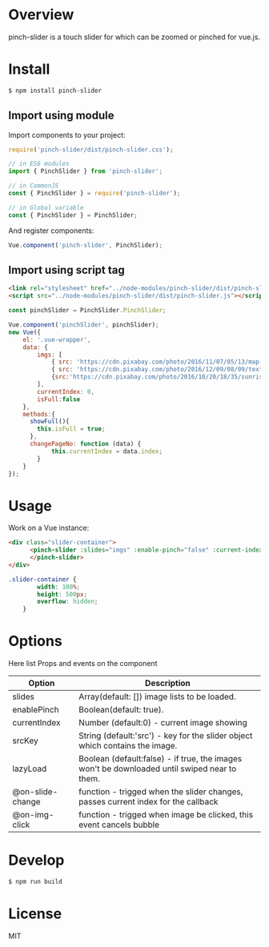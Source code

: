 # Overview

pinch-slider is a touch slider for which can be zoomed or pinched for vue.js.

# Install

```bash
$ npm install pinch-slider
```

## Import using module
Import components to your project:

```JavaScript
require('pinch-slider/dist/pinch-slider.css');

// in ES6 modules
import { PinchSlider } from 'pinch-slider';

// in CommonJS
const { PinchSlider } = require('pinch-slider');

// in Global variable
const { PinchSlider } = PinchSlider;
```

And register components:

```javascript
Vue.component('pinch-slider', PinchSlider);
```

## Import using script tag

``` HTML
<link rel="stylesheet" href="../node-modules/pinch-slider/dist/pinch-slider.css" charset="utf-8">
<script src="../node-modules/pinch-slider/dist/pinch-slider.js"></script>
```

```JavaScript
const pinchSlider = PinchSlider.PinchSlider;

Vue.component('pinchSlider', pinchSlider);
new Vue({
    el: '.vue-wrapper',
    data: {
        imgs: [
            { src: 'https://cdn.pixabay.com/photo/2016/11/07/05/13/map-1804891__480.jpg' },
            { src: 'https://cdn.pixabay.com/photo/2016/12/09/08/09/texture-1893788__480.jpg' },
            {src:'https://cdn.pixabay.com/photo/2016/10/20/18/35/sunrise-1756274__480.jpg'}
        ],
        currentIndex: 0,
        isFull:false
    },
    methods:{
      showFull(){
        this.isFull = true;
      },
      changePageNo: function (data) {
            this.currentIndex = data.index;
        }
    }
});
```

# Usage

Work on a Vue instance:

```HTML
<div class="slider-container">
      <pinch-slider :slides="imgs" :enable-pinch="false" :current-index='currentIndex' @on-slide-change="changePageNo" @on-img-click="showFull">
      </pinch-slider>
</div>
```

```CSS
.slider-container {
        width: 100%;
        height: 500px;
        overflow: hidden;
    }
```

# Options

Here list Props and events on the component

| Option | Description |
| ----- | ----- |
| slides | Array(default: []) image lists to be loaded. |
| enablePinch | Boolean(default: true). |
| currentIndex | Number (default:0) - current image showing |
| srcKey | String (default:'src') - key for the slider object which contains the image. |
| lazyLoad | Boolean (default:false) - if true, the images won't be downloaded until swiped near to them. |
| @on-slide-change | function - trigged when the slider changes, passes current index for the callback |
| @on-img-click | function - trigged when image be clicked, this event cancels bubble|


# Develop

```bash
$ npm run build
```
# License
MIT
